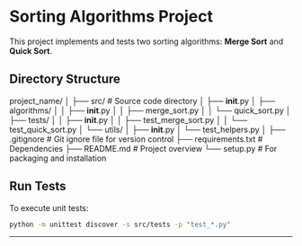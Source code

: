 # Sorting Algorithms Project

This project implements and tests two sorting algorithms: **Merge Sort** and **Quick Sort**.

## Directory Structure

project_name/
│
├── src/ # Source code directory
│ ├── **init**.py
│ ├── algorithms/
│ │ ├── **init**.py
│ │ ├── merge_sort.py
│ │ └── quick_sort.py
│ ├── tests/
│ │ ├── **init**.py
│ │ ├── test_merge_sort.py
│ │ └── test_quick_sort.py
│ └── utils/
│ ├── **init**.py
│ └── test_helpers.py
│
├── .gitignore # Git ignore file for version control
├── requirements.txt # Dependencies
├── README.md # Project overview
└── setup.py # For packaging and installation

## Run Tests

To execute unit tests:

```bash
python -m unittest discover -s src/tests -p "test_*.py"
```

---
